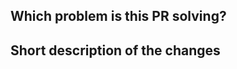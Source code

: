 <!--
Thanks for taking precious time for making a PR.

Before creating a pull request, please make sure:
- Your PR solves one problem for which a issue exist and a solution has been discussed
- You have read the guide for contributing
- See https://github.com/beatlabs/load/blob/master/CONTRIBUTING
- You signed all your commits (otherwise we won't be able to merge the PR)
- See https://github.com/beatlabs/load/blob/master/CONTRIBUTING#sign-your-work
- You added unit tests for the new functionality
- You mention in the PR description which issue it is addressing, e.g. "Resolves #123"
-->

## Which problem is this PR solving?

<!-- REQUIRED -->

## Short description of the changes

<!-- REQUIRED -->